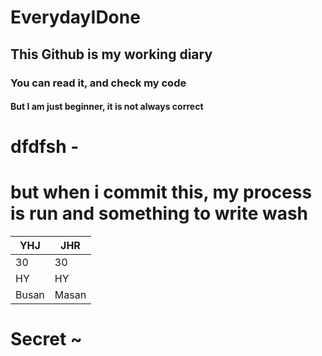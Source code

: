 # EverydayIDone

## This Github is my working diary

### You can read it, and check my code

#### But I am just beginner, it is not always correct


# dfdfsh -
# but when i commit this, my process is run and something to write wash

| YHJ | JHR |
|-----|-----|
|30   |30   |
|HY   |HY   |
|Busan|Masan|
# Secret ~

